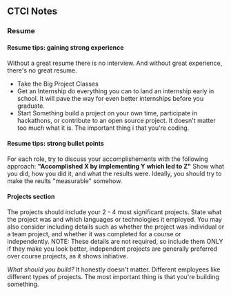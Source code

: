 ## CTCI Notes

### Resume
#### Resume tips: gaining strong experience

Without a great resume there is no interview.
And without great experience, there's no great resume.

- Take the Big Project Classes
- Get an Internship
    do everything you can to land an internship early in school. It will pave the way for even better internships before you graduate.
- Start Something
    build a project on your own time, participate in hackathons, or contribute to an open source project.
    It doesn't matter too much what it is. The important thing i that you're coding.


####  Resume tips: strong bullet points

For each role, try to discuss your accomplishements with the following approach:
**"Accomplished X by implementing Y which led to Z"**
Show what you did, how you did it, and what the results were. Ideally, you should try to make the reults "measurable" somehow.

#### Projects section

The projects should include your 2 - 4 most significant projects.
State what the project was and which languages or technologies it employed.
You may also consider including details such as whether the project was individual or a team project, and whether it was completed for a course or independently.
NOTE: These details are not required, so include them ONLY if they make you look better, independent projects are generally preferred over course projects, as it shows initiative.

*What should you build?*
It honestly doesn't matter. Different employees like different types of projects.
The most important thing is that you're building something.

